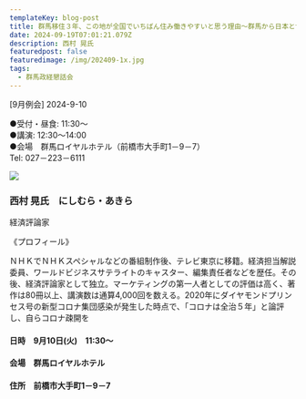 ```yaml
---
templateKey: blog-post
title: 群馬移住３年、この地が全国でいちばん住み働きやすいと思う理由～群馬から日本と世界の経済を見る～
date: 2024-09-19T07:01:21.079Z
description: 西村 晃氏
featuredpost: false
featuredimage: /img/202409-1x.jpg
tags:
  - 群馬政経懇話会
---
```

\[9月例会] 2024-9-10

●受付・昼食: 11:30〜\
●講演: 12:30〜14:00\
●会場　群馬ロイヤルホテル（前橋市大手町1－9－7）\
Tel: 027－223－6111

![](/img/202409-1x.jpg)

### 西村 晃氏　にしむら・あきら

経済評論家

《プロフィール》

ＮＨＫでＮＨＫスペシャルなどの番組制作後、テレビ東京に移籍。経済担当解説委員、ワールドビジネスサテライトのキャスター、編集責任者などを歴任。その後、経済評論家として独立。マーケティングの第一人者としての評価は高く、著作は80冊以上、講演数は通算4,000回を数える。2020年にダイヤモンドプリンセス号の新型コロナ集団感染が発生した時点で、「コロナは全治５年」と論評し、自らコロナ疎開を

#### 日時　9月10日(火)　11:30〜

#### 会場　群馬ロイヤルホテル

#### 住所　前橋市大手町1－9－7